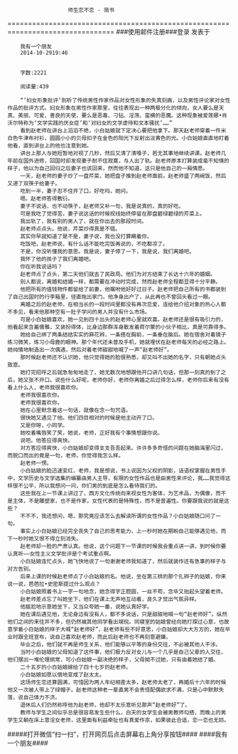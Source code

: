                        师生恋不恋 - 简书
================================================================================
###使用邮件注册###登录        发表于


        
        我有一个朋友
        2014-10-2919:46


        字数:2221

        阅读量:439

        “‘妇女形象批评’剖析了传统男性作家作品对女性形象的失真刻画，以及男性评论家对女性作品的批评方式。妇女形象在男性作家那里，往往表现出一种两极分化的倾向，女人要么是天真、美丽、可爱、善良的天使，要么是恶毒、刁钻、淫荡、蛮横的恶魔。这种现象被爱莲娜•肖沃尔特称为‘文学实践的厌女症’和‘对妇女的文学虐待和文本骚扰’……”
        看到赵老师在讲台上滔滔不绝，小白姑娘就下定决心要把他拿下。那天赵老师穿着一件米白色牛津布衬衫，圆圆小小的贝母扣子在金色的阳光下反射出淡黄色的光。小白姑娘直直地盯着他看，直到讲台上的他也注意到她。
        讲台上那人与她短暂地对视了几秒，然后又清了清嗓子，若无其事地继续讲课。赵老师几年前在国外进修，回国时却发现妻子耐不住寂寞，与人出了轨。赵老师原本打算装成毫不知情的样子，他以为自己回归之后妻子也该回来，然而他不知道，这只是他自己的一厢情愿。
        一天，赵老师的妻子炒了一盘芹菜，她把盘子推到赵老师面前。赵老师盛了两碗饭，然后又递了双筷子给妻子。
        吃到一半，妻子忍不住开了口。好吃吗，她问。
        嗯。赵老师答得敷衍。
        妻子不说话，也不动筷子，赵老师又补一句，我是说真的，真的好吃。
        可是我吃了觉得苦，妻子说这话的时候视线始终停留在那盘碧绿碧绿的芹菜上。
        我出轨了，我有别的男人了，就在你出去的那段时间。
        赵老师点点头。他说，芹菜炒得真是不错。
        其实你早就知道了是不是，妻子说，我也没打算瞒着你。
        吃饭吧，赵老师说，有什么话不能吃完饭再说的，不吃都凉了。
        不是，你没听懂我的意思。我是说，妻子停了一下，我是说，我们离婚吧。
        我怀了他的孩子了我们离婚吧。
        你在听我说话吗？
        赵老师点了点头，第二天他们就去了民政局。他们为对方结束了长达十六年的婚姻。
        别人都说，离婚和结婚一样，都需要在冲动时完成，然而赵老师全程都显得十分平静。
        他把所有的值钱物件都留给了前妻，他嘱咐他好好过日子。赵老师把自己所有的书都装到了自己出国时的行李箱里，径直拖出家门，他净身出户了，从此再也不曾回头看过一眼。
        离婚之后的赵老师，在相当长的一段时间里都没有再次恋爱，连给他介绍对象的热心人都不多见，看来他那种空有一肚子学问的男人并没有什么市场。
        可是小白姑娘喜欢，她一见到四十出头的赵老师心里就欢喜。赵老师还是很有吸引力的，他看起来含蓄儒雅，又装扮得体，比身边那群浑身散发着荷尔蒙的小伙子相比，真是可靠得多。
        她给自己绑了两条结结实实的麻花辫，一条搭在胸前，一条垂在脑后。她在宿舍对着镜子练习微笑，练习小母鹿的眼神。那个年代还未普及手机，她就埋伏在赵老师每天的必经之路上。她纯情地制造出一次偶遇，然后对着老师甜甜地喊了一声“赵老师好”。
        那时候赵老师还不认识她，他只觉得她的脸很熟悉，却又叫不出她的名字，只有朝她点头致意。
        她打完招呼之后就急匆匆地走了，她无数次地想跟他开口讲几句话，但那一刻真的到了之后，她又张不开口。说些什么好呢，老师你好，老师你离婚之后过得怎么样，老师你后来有没有看上什么人，老师我很喜欢你。
        老师我很喜欢你。
        老师我很喜欢你。
        她在心里默念着这一句话，就像在念一句咒语。
        很快她又遇见了他。他们四目相对的时候是他主动开了口。
        又是你呀，小同学。
        她咬着嘴唇笑了笑，她说，老师，正好我有个事情想跟你说。
        说吧。他答应得爽快。
        对方答应得爽快，小白姑娘却变得支支吾吾起来。许许多多奇怪的问题在她脑海里闪过，而脱口而出的竟是一句，老师，你觉得我怎么样。
        赵老师一愣。
        小白姑娘的脸迅速变红，老师，我是想说，书上说因为父权的阴影，话语权掌握在男性手中，文学历史与文学选集的编纂由男人主导，有限的女性作品也是由男性来评论，我……我觉得这样很不公平，所以我想问一问，你们男的到底是怎么看待我们的。
        这些我在上一节课上讲过了，西方文化传统向来视女性为客体，为艺术品，为偶像，而不是主体，不是雕塑家，也不是作家，女性代表的是特殊性，而不是普遍性。你要跟我说的就是这些？
        不不不，我还想问，嗯，那究竟应该怎么去解读所谓的女性作品？小白姑娘随口问了一句。
        事实上小白姑娘已经完全丧失了自己的思考能力，上一秒时她在期盼自己能够遇见他，而下一秒时她又恨不得立刻消失。
        赵老师却一脸的严肃认真。他说，这个问题下一节课的时候我会重点讲一讲，到时候你要认真听——女性主义文学批评是个考试重点啊。
        小白姑娘连忙点头，她飞快地说了一句谢谢老师我知道了，然后就装作还有急事的样子与对方告别。
        后来上课的时候赵老师点了小白姑娘的名。他说，坐在第三排的那个扎辫子的姑娘，你来说一说，芭芭拉•史密斯提过什么观点？
        小白姑娘照着书上一字一句地念，她念得字正腔圆，一丝不苟，念毕又抬起头望着老师。
        赵老师差点忘了叫她坐下，他们在课上无声地互动着，良久才觉出气氛异样。
        他尴尬地示意她坐下，又当众夸她一番，说她认真好学。
        她在课后遇见他，无论身边有没有人，都不多说话，只是甜甜地喊一句“赵老师好”。纵然他们之间的来往并不多，但仍然被其他同学看出端倪。同寝室的姑娘曾经向她打探过心意，也故意学着小白姑娘的样子大喊“赵老师好”，赵老师有些不好意思，小白姑娘却大大方方的，她在毕业时跟全班宣布，说自己喜欢赵老师，而此后赵老师也不再刻意避嫌。
        毕业之后，他们就不再是师生关系，他们能够以平等的身份交往，不必被其他人干涉。
        当时小白姑娘的父母知道了这件事，他们极力反对女儿与一个几乎是自己父辈的人交往，他们摆出一堆伦理纲常，可小白姑娘一副决绝的样子，父母拗不过她，只有由着她结了婚。
        二十五岁的小白姑娘嫁给了四十七岁的赵老师。
        小白姑娘如愿以偿地变成了赵太太。
        这场师生恋还算圆满，可惜因为两人年纪相差太多，赵老师太老了，再婚后十六年的时候他又一次被人带上了绿帽子。赵老师这种老一辈直男不会责怪配偶欲求不满，只是心中默默失落，说自己体力不济。
        退休后人们仍然称呼他为赵老师，他却不太乐意听见那声“赵老师好”了。
        教师与学生之间似乎总是很容易发生些什么，白天的女学生会被男教师勾搭，而晚上的男学生又躺在床上意淫女老师，这里面有利益牵扯也有真爱作祟，如果彼此合适，恋一恋也无妨。
#####打开微信“扫一扫”，打开网页后点击屏幕右上角分享按钮####
        ####我有一个朋友####
      